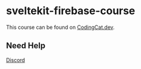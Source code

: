 # sveltekit-firebase-course

This course can be found on [CodingCat.dev](https://codingcat.dev/course/sveltekit-firebase).

## Need Help

[Discord](https://discord.gg/fRJTRjR)